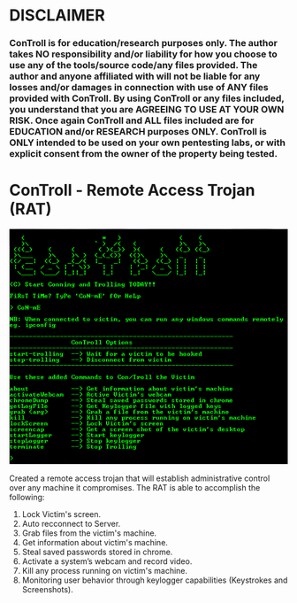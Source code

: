 # DISCLAIMER

### ConTroll is for education/research purposes only. The author takes NO responsibility and/or liability for how you choose to use any of the tools/source code/any files provided. The author and anyone affiliated with will not be liable for any losses and/or damages in connection with use of ANY files provided with ConTroll. By using ConTroll or any files included, you understand that you are AGREEING TO USE AT YOUR OWN RISK. Once again ConTroll and ALL files included are for EDUCATION and/or RESEARCH purposes ONLY. ConTroll is ONLY intended to be used on your own pentesting labs, or with explicit consent from the owner of the property being tested.

# ConTroll - Remote Access Trojan (RAT)

![alt text](img/1.PNG)

Created a remote access trojan that will establish administrative control over any machine it compromises. The RAT is able to accomplish the following:

1. Lock Victim's screen.
2. Auto recconnect to Server.
3. Grab files from the victim's machine.
4. Get information about victim's machine.
5. Steal saved passwords stored in chrome.
6. Activate a system’s webcam and record video.
7. Kill any process running on victim's machine.
8. Monitoring user behavior through keylogger capabilities (Keystrokes and Screenshots).
